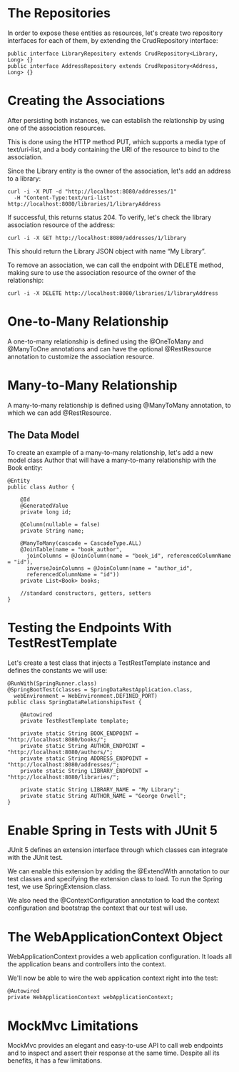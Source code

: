 # The Repositories
In order to expose these entities as resources, let's create two repository interfaces for each of them, by extending the CrudRepository interface:

```
public interface LibraryRepository extends CrudRepository<Library, Long> {}
public interface AddressRepository extends CrudRepository<Address, Long> {}
```

# Creating the Associations
After persisting both instances, we can establish the relationship by using one of the association resources.

This is done using the HTTP method PUT, which supports a media type of text/uri-list, and a body containing the URI of the resource to bind to the association.

Since the Library entity is the owner of the association, let's add an address to a library:
```
curl -i -X PUT -d "http://localhost:8080/addresses/1" 
  -H "Content-Type:text/uri-list" http://localhost:8080/libraries/1/libraryAddress
```
If successful, this returns status 204. To verify, let's check the library association resource of the address:
```
curl -i -X GET http://localhost:8080/addresses/1/library
```
This should return the Library JSON object with name “My Library”.

To remove an association, we can call the endpoint with DELETE method, making sure to use the association resource of the owner of the relationship:
```
curl -i -X DELETE http://localhost:8080/libraries/1/libraryAddress
```

#  One-to-Many Relationship
A one-to-many relationship is defined using the @OneToMany and @ManyToOne annotations and can have the optional @RestResource annotation to customize the association resource.

# Many-to-Many Relationship
A many-to-many relationship is defined using @ManyToMany annotation, to which we can add @RestResource.

##  The Data Model
To create an example of a many-to-many relationship, let's add a new model class Author that will have a many-to-many relationship with the Book entity:
```
@Entity
public class Author {

    @Id
    @GeneratedValue
    private long id;

    @Column(nullable = false)
    private String name;

    @ManyToMany(cascade = CascadeType.ALL)
    @JoinTable(name = "book_author", 
      joinColumns = @JoinColumn(name = "book_id", referencedColumnName = "id"), 
      inverseJoinColumns = @JoinColumn(name = "author_id", 
      referencedColumnName = "id"))
    private List<Book> books;

    //standard constructors, getters, setters
}
```

# Testing the Endpoints With TestRestTemplate
Let's create a test class that injects a TestRestTemplate instance and defines the constants we will use:
```
@RunWith(SpringRunner.class)
@SpringBootTest(classes = SpringDataRestApplication.class, 
  webEnvironment = WebEnvironment.DEFINED_PORT)
public class SpringDataRelationshipsTest {

    @Autowired
    private TestRestTemplate template;

    private static String BOOK_ENDPOINT = "http://localhost:8080/books/";
    private static String AUTHOR_ENDPOINT = "http://localhost:8080/authors/";
    private static String ADDRESS_ENDPOINT = "http://localhost:8080/addresses/";
    private static String LIBRARY_ENDPOINT = "http://localhost:8080/libraries/";

    private static String LIBRARY_NAME = "My Library";
    private static String AUTHOR_NAME = "George Orwell";
}
```

# Enable Spring in Tests with JUnit 5
JUnit 5 defines an extension interface through which classes can integrate with the JUnit test.

We can enable this extension by adding the @ExtendWith annotation to our test classes and specifying the extension class to load. To run the Spring test, we use SpringExtension.class.

We also need the @ContextConfiguration annotation to load the context configuration and bootstrap the context that our test will use.

# The WebApplicationContext Object

WebApplicationContext provides a web application configuration. It loads all the application beans and controllers into the context.

We'll now be able to wire the web application context right into the test:


```
@Autowired
private WebApplicationContext webApplicationContext;
```

# MockMvc Limitations

MockMvc provides an elegant and easy-to-use API to call web endpoints and to inspect and assert their response at the same time. Despite all its benefits, it has a few limitations.